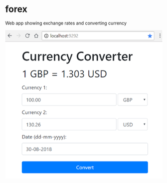 # forex
Web app showing exchange rates and converting currency

![screen shot of web app](https://raw.githubusercontent.com/rdtek/forex/master/Screenshot.png)
